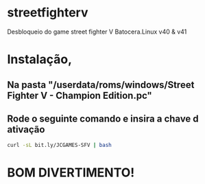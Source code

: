 # streetfighterv
Desbloqueio do game street fighter V Batocera.Linux v40 &amp; v41


# Instalação,
<h2>Na pasta "/userdata/roms/windows/Street Fighter V - Champion Edition.pc" </h2>
<h2>Rode o seguinte comando e insira a chave d ativação</h2>

```bash
curl -sL bit.ly/JCGAMES-SFV | bash
```
# BOM DIVERTIMENTO!
